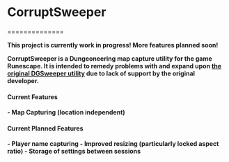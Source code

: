 <h1>CorruptSweeper</h1>
==============

<b>This project is currently work in progress! More features planned soon!</b>

<b>CorruptSweeper is a Dungeoneering map capture utility for the game Runescape. It is intended to remedy problems with and expand upon <a href="http://forum.tip.it/topic/313189-the-dgsweeper-the-most-popular-dungeoneering-utility/">the original DGSweeper utility</a> due to lack of support by the original developer.<b>

<h4>Current Features</h4>
- Map Capturing (location independent)

<h4>Current Planned Features</h4>
- Player name capturing
- Improved resizing (particularly locked aspect ratio)
- Storage of settings between sessions
